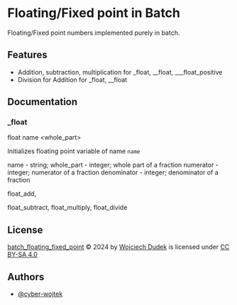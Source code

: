 
# Floating/Fixed point in Batch  

Floating/Fixed point numbers implemented purely in batch.


## Features

- Addition, subtraction, multiplication for _float, __float, ___float_positive
- Division for Addition for _float, __float



## Documentation

### _float
float name <whole_part> <numerator> <denominator>

Initializes floating point variable of name `name`

name - string;
whole_part - integer; whole part of a fraction
numerator - integer; numerator of a fraction
denominator - integer; denominator of a fraction

float_add, 

float_subtract, float_multiply, float_divide


## License

[batch_floating_fixed_point](https://github.com/cyber-wojtek/batch_floating_fixed_point) © 2024 by [Wojciech Dudek](https://github.com/cyber-wojtek) is licensed under [CC BY-SA 4.0](https://creativecommons.org/licenses/by-sa/4.0/?ref=chooser-v1) 


## Authors

- [@cyber-wojtek](https://www.github.com/cyber-wojtek)

